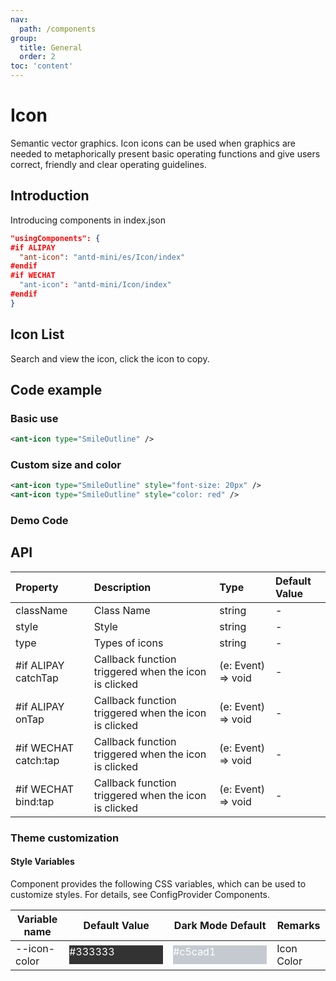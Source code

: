 ```yaml
---
nav:
  path: /components
group:
  title: General
  order: 2
toc: 'content'
---
```


# Icon

Semantic vector graphics. Icon icons can be used when graphics are needed to metaphorically present basic operating functions and give users correct, friendly and clear operating guidelines.

## Introduction

Introducing components in index.json

```json
"usingComponents": {
#if ALIPAY
  "ant-icon": "antd-mini/es/Icon/index"
#endif
#if WECHAT
  "ant-icon": "antd-mini/Icon/index"
#endif
}
```

## Icon List

Search and view the icon, click the icon to copy.

<Icon></Icon>

## Code example

### Basic use

```xml
<ant-icon type="SmileOutline" />
```

### Custom size and color

```xml
<ant-icon type="SmileOutline" style="font-size: 20px" />
<ant-icon type="SmileOutline" style="color: red" />
```

### Demo Code

<code src='../../demo/pages/Icon/index'></code>

## API

| Property                 | Description                     | Type               | Default Value |
| :------------------- | :----------------------- | :----------------- | :----- |
| className            | Class Name                     | string             | -      |
| style                | Style                     | string             | -      |
| type                 | Types of icons               | string             | -      |
| #if ALIPAY catchTap  | Callback function triggered when the icon is clicked | (e: Event) => void | -      |
| #if ALIPAY onTap     | Callback function triggered when the icon is clicked | (e: Event) => void | -      |
| #if WECHAT catch:tap | Callback function triggered when the icon is clicked | (e: Event) => void | -      |
| #if WECHAT bind:tap  | Callback function triggered when the icon is clicked | (e: Event) => void | -      |

### Theme customization

#### Style Variables

Component provides the following CSS variables, which can be used to customize styles. For details, see ConfigProvider Components.

| Variable name       | Default Value                                                                                           | Dark Mode Default                                                                                   | Remarks     |
| ------------ | ------------------------------------------------------------------------------------------------ | ------------------------------------------------------------------------------------------------ | -------- |
| --icon-color | <div style="width: 150px; height: 30px; background-color: #333333; color: #ffffff">#333333</div> | <div style="width: 150px; height: 30px; background-color: #c5cad1; color: #ffffff">#c5cad1</div> | Icon Color |
